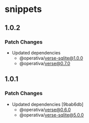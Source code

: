 # snippets

## 1.0.2

### Patch Changes

- Updated dependencies
  - @operativa/verse-sqlite@1.0.0
  - @operativa/verse@0.7.0

## 1.0.1

### Patch Changes

- Updated dependencies [9bab6db]
  - @operativa/verse@0.6.0
  - @operativa/verse-sqlite@5.0.0
